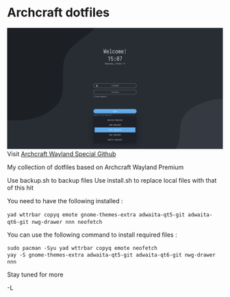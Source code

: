 # Archcraft dotfiles

![Archcraft Wayland Special](https://github.com/archcraft-os/archcraft-wayland-special/raw/main/wayland.gif)
Visit [Archcraft Wayland Special Github](https://github.com/archcraft-os/archcraft-wayland-special)

My collection of dotfiles based on Archcraft Wayland Premium

Use backup.sh to backup files
Use install.sh to replace local files with that of this hit

You need to have the following installed :

`yad wttrbar copyq emote gnome-themes-extra adwaita-qt5-git adwaita-qt6-git nwg-drawer nnn neofetch`

You can use the following command to install required files :

```
sudo pacman -Syu yad wttrbar copyq emote neofetch
yay -S gnome-themes-extra adwaita-qt5-git adwaita-qt6-git nwg-drawer nnn
```

Stay tuned for more

-L